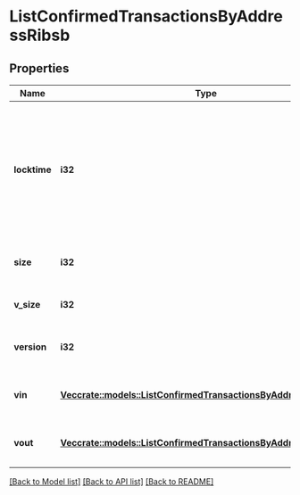 # ListConfirmedTransactionsByAddressRibsb

## Properties

Name | Type | Description | Notes
------------ | ------------- | ------------- | -------------
**locktime** | **i32** | Represents the locktime on the transaction on the specific blockchain, i.e. the blockheight at which the transaction is valid. | 
**size** | **i32** | Represents the total size of this transaction. | 
**v_size** | **i32** | Defines the transaction's virtual size. | 
**version** | **i32** | Defines the version of the transaction. | 
**vin** | [**Vec<crate::models::ListConfirmedTransactionsByAddressRibsbVin>**](ListConfirmedTransactionsByAddressRIBSB_vin.md) | Represents the transaction inputs. | 
**vout** | [**Vec<crate::models::ListConfirmedTransactionsByAddressRibsbVout>**](ListConfirmedTransactionsByAddressRIBSB_vout.md) | Represents the transaction outputs. | 

[[Back to Model list]](../README.md#documentation-for-models) [[Back to API list]](../README.md#documentation-for-api-endpoints) [[Back to README]](../README.md)



